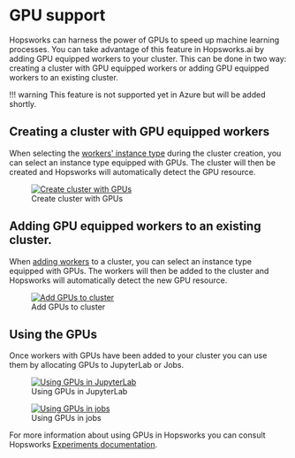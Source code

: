 # GPU support
Hopsworks can harness the power of GPUs to speed up machine learning processes. You can take advantage of this feature in Hopsworks.ai by adding GPU equipped workers to your cluster. This can be done in two way: creating a cluster with GPU equipped workers or adding GPU equipped workers to an existing cluster.

!!! warning
    This feature is not supported yet in Azure but will be added shortly.

## Creating a cluster with GPU equipped workers
When selecting the [workers' instance type](aws/cluster_creation.md#step-2-setting-the-general-information) during the cluster creation, you can select an instance type equipped with GPUs. The cluster will then be created and Hopsworks will automatically detect the GPU resource.

<p align="center">
  <figure>
    <a  href="../../../assets/images/hopsworksai/create-gpu.png">
      <img src="../../../assets/images/hopsworksai/create-gpu.png" alt="Create cluster with GPUs">
    </a>
    <figcaption>Create cluster with GPUs</figcaption>
  </figure>
</p>

## Adding GPU equipped workers to an existing cluster.
When [adding workers](adding_removing_workers.md#adding-workers) to a cluster, you can select an instance type equipped with GPUs. The workers will then be added to the cluster and Hopsworks will automatically detect the new GPU resource.

<p align="center">
  <figure>
    <a  href="../../../assets/images/hopsworksai/add-gpu.png">
      <img src="../../../assets/images/hopsworksai/add-gpu.png" alt="Add GPUs to cluster">
    </a>
    <figcaption>Add GPUs to cluster</figcaption>
  </figure>
</p>

## Using the GPUs
Once workers with GPUs have been added to your cluster you can use them by allocating GPUs to JupyterLab or Jobs.

<p align="center">
  <figure>
    <a  href="../../../assets/images/hopsworksai/gpu-jupyter.png">
      <img src="../../../assets/images/hopsworksai/gpu-jupyter.png" alt="Using GPUs in JupyterLab">
    </a>
    <figcaption>Using GPUs in JupyterLab</figcaption>
  </figure>
</p>

<p align="center">
  <figure>
    <a  href="../../../assets/images/hopsworksai/gpu-jobs.png">
      <img src="../../../assets/images/hopsworksai/gpu-jobs.png" alt="Using GPUs in jobs">
    </a>
    <figcaption>Using GPUs in jobs</figcaption>
  </figure>
</p>

For more information about using GPUs in Hopsworks you can consult Hopsworks [Experiments documentation](https://hopsworks.readthedocs.io/en/stable/hopsml/experiment.html).